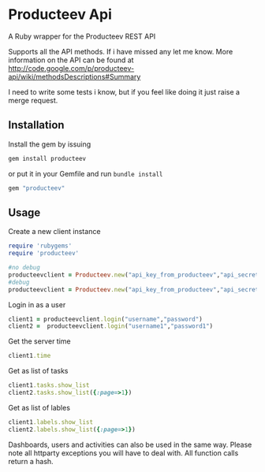 # Producteev Api

A Ruby wrapper for the Producteev REST API 

Supports all the API methods. If i have missed any let me know. More information on the API can be found at http://code.google.com/p/producteev-api/wiki/methodsDescriptions#Summary

I need to write some tests i know, but if you feel like doing it just raise a merge request. 
## Installation

Install the gem by issuing

```ruby
gem install producteev
```

or put it in your Gemfile and run `bundle install`

```ruby
gem "producteev"
```

## Usage

Create a new client instance

```ruby
require 'rubygems'
require 'producteev'

#no debug
producteevclient = Producteev.new("api_key_from_producteev","api_secret_from_producteev")
#debug
producteevclient = Producteev.new("api_key_from_producteev","api_secret_from_producteev",true)
```

Login in as a user

```ruby
client1 = producteevclient.login("username","password")
client2 =  producteevclient.login("username1","password1")
```

Get the server time

```ruby
client1.time
```

Get as list of tasks

```ruby
client1.tasks.show_list
client2.tasks.show_list({:page=>1})
```

Get as list of lables

```ruby
client1.labels.show_list
client2.labels.show_list({:page=>1})
```

Dashboards, users and activities can also be used in the same way. Please note all httparty exceptions you will have to deal with. All function calls return a hash.



